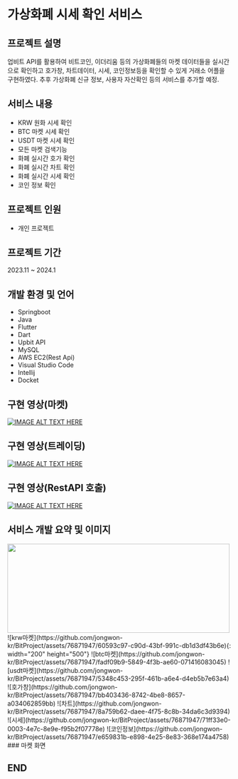 # 가상화폐 시세 확인 서비스
## 프로젝트 설명
업비트 API를 활용하여 비트코인, 이더리움 등의 가상화폐들의 마켓 데이터들을 실시간으로 확인하고 호가창, 차트데이터, 시세, 코인정보등을 확인할 수 있게 거래소 어플을 구현하였다. 추후 가상화폐 신규 정보, 사용자 자산확인 등의 서비스를 추가할 예정.


## 서비스 내용
- KRW 원화 시세 확인
- BTC 마켓 시세 확인
- USDT 마켓 시세 확인
- 모든 마켓 검색기능
- 화폐 실시간 호가 확인
- 화폐 실시간 차트 확인
- 화폐 실시간 시세 확인
- 코인 정보 확인

## 프로젝트 인원
- 개인 프로젝트

## 프로젝트 기간
2023.11 ~ 2024.1

## 개발 환경 및 언어
- Springboot
- Java
- Flutter
- Dart
- Upbit API
- MySQL
- AWS EC2(Rest Api)
- Visual Studio Code
- Intellij
- Docket

## 구현 영상(마켓)
[![IMAGE ALT TEXT HERE](https://img.youtube.com/vi/aw1K01BxLdc/0.jpg)](https://www.youtube.com/watch?v=aw1K01BxLdc)

## 구현 영상(트레이딩)
[![IMAGE ALT TEXT HERE](https://img.youtube.com/vi/J9DgC26hk6M/0.jpg)](https://www.youtube.com/watch?v=J9DgC26hk6M)

## 구현 영상(RestAPI 호출)
[![IMAGE ALT TEXT HERE](https://img.youtube.com/vi/pbG5uMikTBQ/0.jpg)](https://www.youtube.com/watch?v=pbG5uMikTBQ)

## 서비스 개발 요약 및 이미지
<img src="https://github.com/jongwon-kr/BitProject/assets/76871947/60593c97-c90d-43bf-991c-db1d3df43b6e" width="500" height="200">
![krw마켓](https://github.com/jongwon-kr/BitProject/assets/76871947/60593c97-c90d-43bf-991c-db1d3df43b6e){: width="200" height="500"}
![btc마켓](https://github.com/jongwon-kr/BitProject/assets/76871947/fadf09b9-5849-4f3b-ae60-071416083045)
![usdt마켓](https://github.com/jongwon-kr/BitProject/assets/76871947/5348c453-295f-461b-a6e4-d4eb5b7e63a4)
![호가창](https://github.com/jongwon-kr/BitProject/assets/76871947/bb403436-8742-4be8-8657-a034062859bb)
![차트](https://github.com/jongwon-kr/BitProject/assets/76871947/8a759b62-daee-4f75-8c8b-34da6c3d9394)
![시세](https://github.com/jongwon-kr/BitProject/assets/76871947/71ff33e0-0003-4e7c-8e9e-f95b2f07778e)
![코인정보](https://github.com/jongwon-kr/BitProject/assets/76871947/e659831b-e898-4e25-8e83-368e174a4758)
### 마켓 화면

## END


